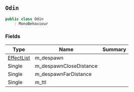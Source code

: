 ## `Odin`

```csharp
public class Odin
    : MonoBehaviour
```

### Fields

| Type | Name | Summary | 
| --- | --- | --- | 
| [EffectList](./EffectList.md) | m_despawn |  | 
| Single | m_despawnCloseDistance |  | 
| Single | m_despawnFarDistance |  | 
| Single | m_ttl |  | 



